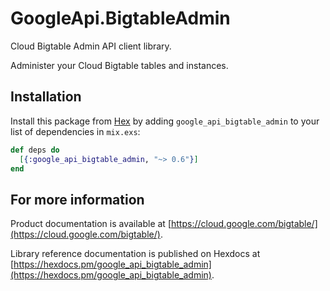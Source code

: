 # GoogleApi.BigtableAdmin

Cloud Bigtable Admin API client library.

Administer your Cloud Bigtable tables and instances.

## Installation

Install this package from [Hex](https://hex.pm) by adding
`google_api_bigtable_admin` to your list of dependencies in `mix.exs`:

```elixir
def deps do
  [{:google_api_bigtable_admin, "~> 0.6"}]
end
```

## For more information

Product documentation is available at [https://cloud.google.com/bigtable/](https://cloud.google.com/bigtable/).

Library reference documentation is published on Hexdocs at
[https://hexdocs.pm/google_api_bigtable_admin](https://hexdocs.pm/google_api_bigtable_admin).
